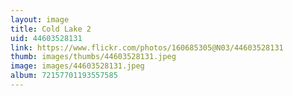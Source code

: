 ```yaml
---
layout: image
title: Cold Lake 2
uid: 44603528131
link: https://www.flickr.com/photos/160685305@N03/44603528131
thumb: images/thumbs/44603528131.jpeg
image: images/44603528131.jpeg
album: 72157701193557585
---
```


